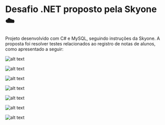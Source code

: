 # Desafio .NET proposto pela Skyone ☁️

Projeto desenvolvido com C# e MySQL, seguindo instruções da Skyone.
A proposta foi resolver testes relacionados ao registro de notas de alunos, como apresentado a seguir:

![alt text](https://i.imgur.com/HuexSdv.png)

![alt text](https://i.imgur.com/3zDcM9m.png)

![alt text](https://i.imgur.com/ZBXkm2Y.png)

![alt text](https://i.imgur.com/BCRN1Xf.png)

![alt text](https://i.imgur.com/jqszvzH.png)

![alt text](https://i.imgur.com/psaVJhT.png)

![alt text](https://i.imgur.com/d1QQiPL.png)
